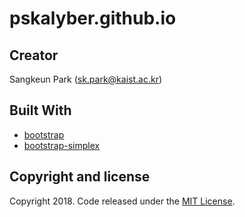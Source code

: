 # pskalyber.github.io

Creator
-------
Sangkeun Park (sk.park@kaist.ac.kr)


Built With
----------
* [bootstrap](https://getbootstrap.com)
* [bootstrap-simplex](https://bootswatch.com)


Copyright and license
---------------------
Copyright 2018. Code released under the [MIT License](https://github.com/pskalyber/pskalyber.github.io/blob/master/LICENSE).